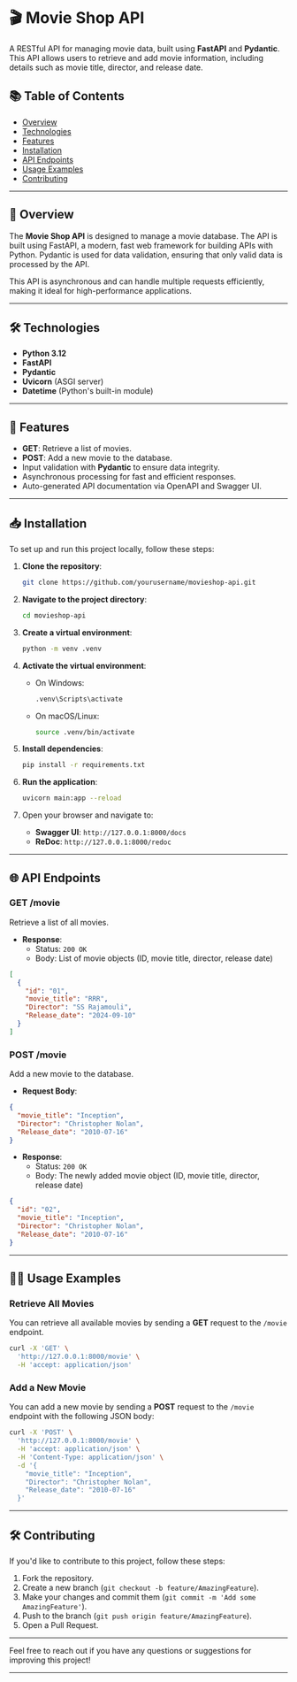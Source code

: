 

# 🎬 Movie Shop API

A RESTful API for managing movie data, built using **FastAPI** and **Pydantic**. This API allows users to retrieve and add movie information, including details such as movie title, director, and release date.

## 📚 Table of Contents
- [Overview](#overview)
- [Technologies](#technologies)
- [Features](#features)
- [Installation](#installation)
- [API Endpoints](#api-endpoints)
- [Usage Examples](#usage-examples)
- [Contributing](#contributing)


---

## 📝 Overview

The **Movie Shop API** is designed to manage a movie database. The API is built using FastAPI, a modern, fast web framework for building APIs with Python. Pydantic is used for data validation, ensuring that only valid data is processed by the API.

This API is asynchronous and can handle multiple requests efficiently, making it ideal for high-performance applications.

---

## 🛠️ Technologies

- **Python 3.12**
- **FastAPI**
- **Pydantic**
- **Uvicorn** (ASGI server)
- **Datetime** (Python's built-in module)

---

## 🚀 Features

- **GET**: Retrieve a list of movies.
- **POST**: Add a new movie to the database.
- Input validation with **Pydantic** to ensure data integrity.
- Asynchronous processing for fast and efficient responses.
- Auto-generated API documentation via OpenAPI and Swagger UI.

---

## 📥 Installation

To set up and run this project locally, follow these steps:

1. **Clone the repository**:
   ```bash
   git clone https://github.com/yourusername/movieshop-api.git
   ```

2. **Navigate to the project directory**:
   ```bash
   cd movieshop-api
   ```

3. **Create a virtual environment**:
   ```bash
   python -m venv .venv
   ```

4. **Activate the virtual environment**:
   - On Windows:
     ```bash
     .venv\Scripts\activate
     ```
   - On macOS/Linux:
     ```bash
     source .venv/bin/activate
     ```

5. **Install dependencies**:
   ```bash
   pip install -r requirements.txt
   ```

6. **Run the application**:
   ```bash
   uvicorn main:app --reload
   ```

7. Open your browser and navigate to:
   - **Swagger UI**: `http://127.0.0.1:8000/docs`
   - **ReDoc**: `http://127.0.0.1:8000/redoc`

---

## 🌐 API Endpoints

### **GET /movie**
Retrieve a list of all movies.

- **Response**: 
  - Status: `200 OK`
  - Body: List of movie objects (ID, movie title, director, release date)

```json
[
  {
    "id": "01",
    "movie_title": "RRR",
    "Director": "SS Rajamouli",
    "Release_date": "2024-09-10"
  }
]
```

### **POST /movie**
Add a new movie to the database.

- **Request Body**:
```json
{
  "movie_title": "Inception",
  "Director": "Christopher Nolan",
  "Release_date": "2010-07-16"
}
```

- **Response**: 
  - Status: `200 OK`
  - Body: The newly added movie object (ID, movie title, director, release date)

```json
{
  "id": "02",
  "movie_title": "Inception",
  "Director": "Christopher Nolan",
  "Release_date": "2010-07-16"
}
```

---

## 🧑‍💻 Usage Examples

### Retrieve All Movies
You can retrieve all available movies by sending a **GET** request to the `/movie` endpoint.

```bash
curl -X 'GET' \
  'http://127.0.0.1:8000/movie' \
  -H 'accept: application/json'
```

### Add a New Movie
You can add a new movie by sending a **POST** request to the `/movie` endpoint with the following JSON body:

```bash
curl -X 'POST' \
  'http://127.0.0.1:8000/movie' \
  -H 'accept: application/json' \
  -H 'Content-Type: application/json' \
  -d '{
    "movie_title": "Inception",
    "Director": "Christopher Nolan",
    "Release_date": "2010-07-16"
  }'
```

---

## 🛠️ Contributing

If you'd like to contribute to this project, follow these steps:

1. Fork the repository.
2. Create a new branch (`git checkout -b feature/AmazingFeature`).
3. Make your changes and commit them (`git commit -m 'Add some AmazingFeature'`).
4. Push to the branch (`git push origin feature/AmazingFeature`).
5. Open a Pull Request.

---


Feel free to reach out if you have any questions or suggestions for improving this project!

---
